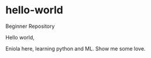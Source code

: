 # hello-world
Beginner Repository

Hello world,

Eniola here, learning python and ML.
Show me some love.
